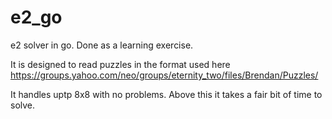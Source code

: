 # e2_go
e2 solver in go. Done as a learning exercise.

It is designed to read puzzles in the format used here https://groups.yahoo.com/neo/groups/eternity_two/files/Brendan/Puzzles/

It handles uptp  8x8 with no problems. Above this it takes a fair bit of time to solve.
